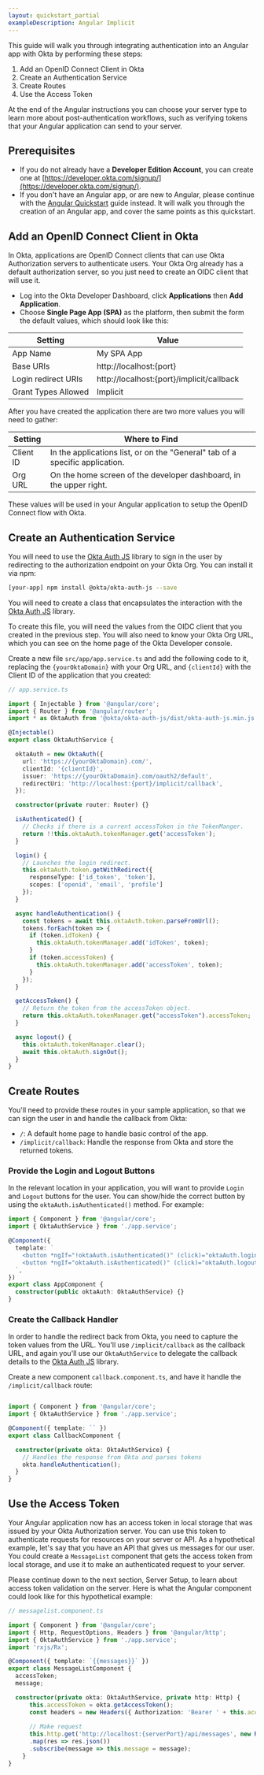 ```yaml
---
layout: quickstart_partial
exampleDescription: Angular Implicit
---
```


This guide will walk you through integrating authentication into an Angular app with Okta by performing these steps:

1. Add an OpenID Connect Client in Okta
2. Create an Authentication Service
3. Create Routes
4. Use the Access Token

At the end of the Angular instructions you can choose your server type to learn more about post-authentication workflows, such as verifying tokens that your Angular application can send to your server.

## Prerequisites
* If you do not already have a **Developer Edition Account**, you can create one at [https://developer.okta.com/signup/](https://developer.okta.com/signup/).
* If you don't have an Angular app, or are new to Angular, please continue with the [Angular Quickstart](https://angular.io/guide/quickstart) guide instead.  It will walk you through the creation of an Angular app, and cover the same points as this quickstart.

## Add an OpenID Connect Client in Okta
In Okta, applications are OpenID Connect clients that can use Okta Authorization servers to authenticate users.  Your Okta Org already has a default authorization server, so you just need to create an OIDC client that will use it.
* Log into the Okta Developer Dashboard, click **Applications** then **Add Application**.
* Choose **Single Page App (SPA)** as the platform, then submit the form the default values, which should look like this:

| Setting             | Value                                          |
| ------------------- | ---------------------------------------------- |
| App Name            | My SPA App                                     |
| Base URIs           | http://localhost:{port}                        |
| Login redirect URIs | http://localhost:{port}/implicit/callback      |
| Grant Types Allowed | Implicit                                       |

After you have created the application there are two more values you will need to gather:

| Setting       | Where to Find                                                                  |
| ------------- | ------------------------------------------------------------------------------ |
| Client ID     | In the applications list, or on the "General" tab of a specific application.    |
| Org URL       | On the home screen of the developer dashboard, in the upper right.             |


These values will be used in your Angular application to setup the OpenID Connect flow with Okta.

## Create an Authentication Service

You will need to use the [Okta Auth JS](/code/javascript/okta_auth_sdk.html) library to sign in the user by redirecting to the authorization endpoint on your Okta Org. You can install it via npm:

```bash
[your-app] npm install @okta/okta-auth-js --save
```

You will need to create a class that encapsulates the interaction with the [Okta Auth JS](/code/javascript/okta_auth_sdk.html) library.

To create this file, you will need the values from the OIDC client that you created in the previous step.  You will also need to know your Okta Org URL, which you can see on the home page of the Okta Developer console.

Create a new file `src/app/app.service.ts` and add the following code to it, replacing the `{yourOktaDomain}` with your Org URL, and `{clientId}` with the Client ID of the application that you created:

```typescript
// app.service.ts

import { Injectable } from '@angular/core';
import { Router } from '@angular/router';
import * as OktaAuth from '@okta/okta-auth-js/dist/okta-auth-js.min.js';

@Injectable()
export class OktaAuthService {

  oktaAuth = new OktaAuth({
    url: 'https://{yourOktaDomain}.com/',
    clientId: '{clientId}',
    issuer: 'https://{yourOktaDomain}.com/oauth2/default',
    redirectUri: 'http://localhost:{port}/implicit/callback',
  });

  constructor(private router: Router) {}

  isAuthenticated() {
    // Checks if there is a current accessToken in the TokenManger.
    return !!this.oktaAuth.tokenManager.get('accessToken');
  }

  login() {
    // Launches the login redirect.
    this.oktaAuth.token.getWithRedirect({ 
      responseType: ['id_token', 'token'],
      scopes: ['openid', 'email', 'profile']
    });
  }

  async handleAuthentication() {
    const tokens = await this.oktaAuth.token.parseFromUrl();
    tokens.forEach(token => {
      if (token.idToken) {
        this.oktaAuth.tokenManager.add('idToken', token);
      }
      if (token.accessToken) {
        this.oktaAuth.tokenManager.add('accessToken', token);
      }
    });
  }

  getAccessToken() {
    // Return the token from the accessToken object.
    return this.oktaAuth.tokenManager.get("accessToken").accessToken;
  }

  async logout() {
    this.oktaAuth.tokenManager.clear();
    await this.oktaAuth.signOut();
  }
}
```

## Create Routes

You'll need to provide these routes in your sample application, so that we can sign the user in and handle the callback from Okta:

- `/`: A default home page to handle basic control of the app.
- `/implicit/callback`: Handle the response from Okta and store the returned tokens.

### Provide the Login and Logout Buttons
In the relevant location in your application, you will want to provide `Login` and `Logout` buttons for the user. You can show/hide the correct button by using the `oktaAuth.isAuthenticated()` method. For example:

```typescript
import { Component } from '@angular/core';
import { OktaAuthService } from './app.service';

@Component({
  template: `
    <button *ngIf="!oktaAuth.isAuthenticated()" (click)="oktaAuth.login()"> Login </button>
    <button *ngIf="oktaAuth.isAuthenticated()" (click)="oktaAuth.logout()"> Logout </button>
  `,
})
export class AppComponent {
  constructor(public oktaAuth: OktaAuthService) {}
}
```

### Create the Callback Handler
In order to handle the redirect back from Okta, you need to capture the token values from the URL. You'll use `/implicit/callback` as the callback URL, and again you'll use our `OktaAuthService` to delegate the callback details to the [Okta Auth JS](/code/javascript/okta_auth_sdk) library.

Create a new component `callback.component.ts`, and have it handle the `/implicit/callback` route:

```typescript

import { Component } from '@angular/core';
import { OktaAuthService } from './app.service';

@Component({ template: `` })
export class CallbackComponent {

  constructor(private okta: OktaAuthService) {
    // Handles the response from Okta and parses tokens
    okta.handleAuthentication();
  }
}
```

## Use the Access Token

Your Angular application now has an access token in local storage that was issued by your Okta Authorization server. You can use this token to authenticate requests for resources on your server or API. As a hypothetical example, let's say that you have an API that gives us messages for our user.  You could create a `MessageList` component that gets the access token from local storage, and use it to make an authenticated request to your server.

Please continue down to the next section, Server Setup, to learn about access token validation on the server.  Here is what the Angular component could look like for this hypothetical example:

```typescript
// messagelist.component.ts

import { Component } from '@angular/core';
import { Http, RequestOptions, Headers } from '@angular/http';
import { OktaAuthService } from './app.service';
import 'rxjs/Rx';

@Component({ template: `{{messages}}` })
export class MessageListComponent {
  accessToken;
  message;

  constructor(private okta: OktaAuthService, private http: Http) {
      this.accessToken = okta.getAccessToken();
      const headers = new Headers({ Authorization: 'Bearer ' + this.accessToken });
      
      // Make request
      this.http.get('http://localhost:{serverPort}/api/messages', new RequestOptions({ headers: headers }))
      .map(res => res.json())
      .subscribe(message => this.message = message);
    }
}
```
